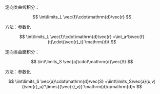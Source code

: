 
定向类曲线积分：

$$
\int\limits_L \vec{f}\cdot\mathrm{d}\vec{r}
$$

方法：参数化

$$
\int\limits_L \vec{f}\cdot\mathrm{d}\vec{r}
=\int_a^b\vec{f}(t)\cdot{\vec{r}_t}'\mathrm{d}t
$$


定向类曲面积分：

$$
\iint\limits_S \vec{a}\cdot\mathrm{d}\vec{S}
$$

方法：参数化

$$
\iint\limits_S \vec{a}\cdot\mathrm{d}\vec{S}
=\iint\limits_S\vec{a}(u,v){\vec{r}_u}'\times{{\vec{r}_v}}'\mathrm{d}u\mathrm{d}v
$$
